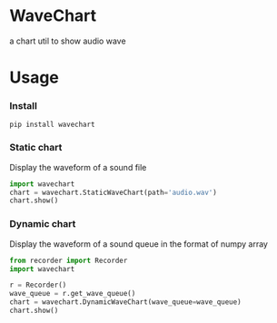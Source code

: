 # WaveChart
a chart util to show audio wave
# Usage
### Install
```
pip install wavechart
```

### Static chart
Display the waveform of a sound file
```python
import wavechart
chart = wavechart.StaticWaveChart(path='audio.wav')
chart.show()
```

### Dynamic chart
Display the waveform of a sound queue in the format of numpy array
```python
from recorder import Recorder
import wavechart

r = Recorder()
wave_queue = r.get_wave_queue()
chart = wavechart.DynamicWaveChart(wave_queue=wave_queue)
chart.show()
```